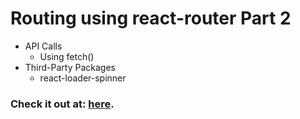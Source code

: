 # Routing using react-router Part 2

- API Calls
  - Using fetch()
- Third-Party Packages
  - react-loader-spinner

### Check it out at: [here](https://reactFetchOp.ccbp.tech).
